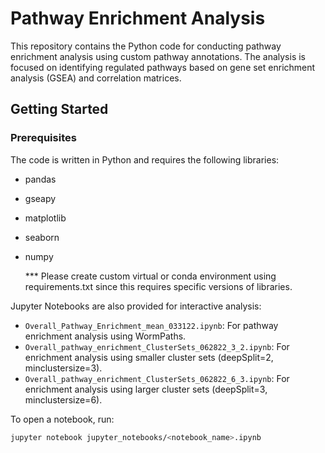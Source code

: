# Pathway Enrichment Analysis

This repository contains the Python code for conducting pathway enrichment analysis using custom pathway annotations. The analysis is focused on identifying regulated pathways based on gene set enrichment analysis (GSEA) and correlation matrices.

## Getting Started

### Prerequisites

The code is written in Python and requires the following libraries:
- pandas
- gseapy
- matplotlib
- seaborn
- numpy

  *** Please create custom virtual or conda environment using requirements.txt since this requires specific versions of libraries.

Jupyter Notebooks are also provided for interactive analysis:

- `Overall_Pathway_Enrichment_mean_033122.ipynb`: For pathway enrichment analysis using WormPaths.
- `Overall_pathway_enrichment_ClusterSets_062822_3_2.ipynb`: For enrichment analysis using smaller cluster sets (deepSplit=2, minclustersize=3).
- `Overall_pathway_enrichment_ClusterSets_062822_6_3.ipynb`: For enrichment analysis using larger cluster sets (deepSplit=3, minclustersize=6).

To open a notebook, run:

```bash
jupyter notebook jupyter_notebooks/<notebook_name>.ipynb
